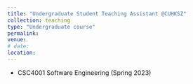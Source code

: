 ```yaml
---
title: "Undergraduate Student Teaching Assistant @CUHKSZ"
collection: teaching
type: "Undergraduate course"
permalink: 
venue: 
# date:
location:
---
```


- CSC4001 Software Engineering (Spring 2023)
